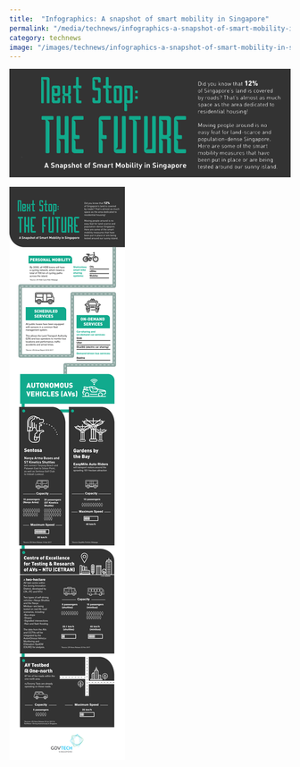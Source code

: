 ```yaml
---
title:  "Infographics: A snapshot of smart mobility in Singapore"
permalink: "/media/technews/infographics-a-snapshot-of-smart-mobility-in-singapore"
category: technews
image: "/images/technews/infographics-a-snapshot-of-smart-mobility-in-singapore-part-1.png"
---
```


![infographics: a snapshot of smart mobility in singapore](/images/technews/infographics-a-snapshot-of-smart-mobility-in-singapore-part-1.png)

![infographics: a snapshot of smart mobility in singapore](/images/technews/infographics-a-snapshot-of-smart-mobility-in-singapore-part-2.png)
